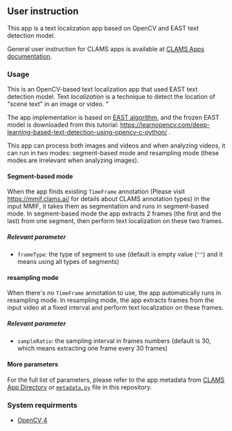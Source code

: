 ## User instruction

This app is a text localization app based on OpenCV and EAST text detection model. 

General user instruction for CLAMS apps is available at [CLAMS Apps documentation](https://apps.clams.ai/clamsapp).

### Usage

This is an OpenCV-based text localization app that used EAST text detection model. 
Text *localization* is a technique to detect the location of "scene text" in an image or video. "

The app implementation is based on [EAST algorithm](https://arxiv.org/abs/1704.03155), and the frozen EAST model is downloaded from this tutorial: https://learnopencv.com/deep-learning-based-text-detection-using-opencv-c-python/ .

This app can process both images and videos and when analyzing videos, it can run in two modes: segment-based mode and resampling mode (these modes are irrelevant when analyzing images).

#### Segment-based mode
When the app finds existing `TimeFrame` annotation (Please visit https://mmif.clams.ai/ for details about CLAMS annotation types) in the input MMIF, it takes them as segmentation and runs in segment-based mode. In segment-based mode the app extracts 2 frames (the first and the last) from one segment, then perform text localization on these two frames.

##### Relevant parameter
* `frameType`: the type of segment to use (default is empty value (`""`) and it means using all types of segments)

#### resampling mode
When there's no `TimeFrame` annotation to use, the app automatically runs in resampling mode. In resampling mode, the app extracts frames from the input video at a fixed interval and perform text localization on these frames.

##### Relevant parameter
* `sampleRatio`: the sampling interval in frames numbers (default is 30, which means extracting one frame every 30 frames)

#### More parameters

For the full list of parameters, please refer to the app metadata from [CLAMS App Directory](https://apps.clams.ai/clamsapp/) or [`metadata.py`](metadata.py) file in this repository.

### System requirments
* [OpenCV 4](https://docs.opencv.org/4.x/index.html)
 